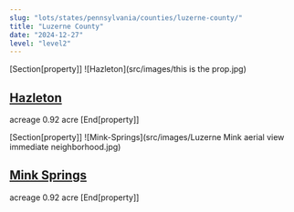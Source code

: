 ```yaml
---
slug: "lots/states/pennsylvania/counties/luzerne-county/"
title: "Luzerne County"
date: "2024-12-27"
level: "level2"
---
```


[Section[property]]
![Hazleton](src/images/this is the prop.jpg)
## [Hazleton](hazleton/)
acreage 0.92 acre
[End[property]]

[Section[property]]
![Mink-Springs](src/images/Luzerne Mink aerial view immediate neighborhood.jpg)
## [Mink Springs](mink-springs/)
acreage 0.92 acre
[End[property]]

